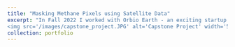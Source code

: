 ```yaml
---
title: "Masking Methane Pixels using Satellite Data"
excerpt: "In Fall 2022 I worked with Orbio Earth - an exciting startup that's building methane emissions insights for energy assets across the Earth. For my capstone project, I built computer vision and statistical models that determined which pixels in an image contained methane. Ultimately, the output of these models was binary masks, which you can see in the below image. <br/>
<img src='/images/capstone_project.JPG' alt='Capstone Project' width='500' height='500'>"
collection: portfolio
---
```

